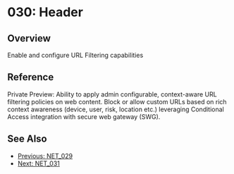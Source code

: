 ﻿# 030: Header
## Overview
Enable and configure URL Filtering capabilities

## Reference
Private Preview:  Ability to apply admin configurable, context-aware URL filtering policies on web content. Block or allow custom URLs based  on rich context awareness (device, user, risk, location etc.) leveraging Conditional Access integration with secure web gateway (SWG).

## See Also
- [Previous: NET_029](NET_029.md)
- [Next: NET_031](NET_031.md)
